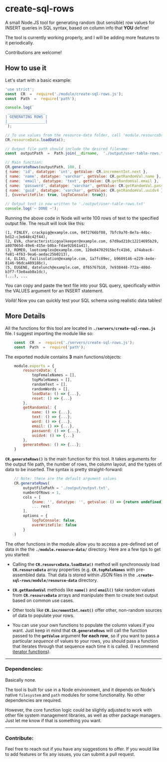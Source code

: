 # create-sql-rows
A small Node.JS tool for generating random (but sensible) row values for INSERT queries in SQL syntax, based on column info that **YOU** define!

The tool is currently working properly, and I will be adding more features to it periodically.

Contributions are welcome!

## How to use it

Let's start with a basic example:
```js
'use strict';
const  CR  =  require('./module/create-sql-rows.js');
const  Path  =  require('path');

console.log(`
 _________________
| GENERATING ROWS |
|_________________|
`);

// To use values from the resource-data folder, call 'module.resourceData.loadData()'.
CR.resourceData.loadData();

// Output file path should include the desired filename:
const  outputPath  =  Path.join(__dirname,  './output/user-table-rows.txt');

// Main function:
CR.generateRows(outputPath, 100, [
{ name: 'id', datatype: 'int', getValue: CR.incrementInt.next },
{ name: 'name', datatype: 'varchar', getValue: CR.getRandomVal.name },
{ name: 'email', datatype: 'text', getValue: CR.getRandomVal.email },
{ name: 'password', datatype: 'varchar', getValue: CR.getRandomVal.password },
{ name: 'guid', datatype: 'varchar', getValue: CR.getRandomVal.uuidv4 },
], {overwriteFile: true, logToConsole: true});

// Output text is now written to './output/user-table-rows.txt'
console.log('~ DONE ~');
```
Running the above code in Node will write 100 rows of text to the specified output file. The result will look like this:
```
(1, FINLEY, crackpig@example.com, 04f2766bf08, 7bfc9a70-8e7a-44bc-bd12-c3e648c42f44),
(2, EVA, characteristicgoalkeeper@example.com, 67d9ad210c12214695b29, a807065d-49e6-415e-b0ba-fdae92b61a41),
(3, ROMEO, lootcomplex@example.com, 128e84702915bcfc41b6, a74abac6-fe81-4f63-9ea6-aedac25b0213),
(4, ELIAS, failisolation@example.com, 1a7fc89ec, b9609146-e229-4e4e-8146-96dca409186c),
(5, EUGENE, datelunch@example.com, 8f65767b10, 7e938448-772a-480d-b3f7-f3e0aab0a1dc),
(...), ...
```
You can copy and paste the text file into your SQL query, specifically within the VALUES argument for an INSERT statement.

*Voilà!* Now you can quickly test your SQL schema using realistic data tables!


## More Details

All the functions for this tool are located in  **`./servers/create-sql-rows.js`** file. I suggest importing the module like so:
```js
	const  CR  =  require('./servers/create-sql-rows.js');
	const  Path  =  require('path');
```

The exported module contains **3** main functions/objects:
```js
	module.exports = {
		resourceData: {
			topFemaleNames = [],
			topMaleNames = [],
			randomText = [],
			randomWords = [],
			loadData: () => {...},
			reset: () => {...}
		},
		getRandomVal: {
			name: () => {...},
			text: () => {...},
			word: () => {...},
			email: () => {...},
			password: () => {...},
			uuidv4: () => {...}
		},
		generateRows: () => {...};
	}
```
**`CR.generateRows()`** is the main function for this tool. It takes arguments for the output file path, the number of rows, the column layout, and the types of data to be inserted. The syntax is pretty straight-forward:
```js
	// Note: these are the default argument values
	CR.generateRows(
		outputFilePath = './output/output.txt',
		numberOfRows = 1,
		cols = [
			{name: '', datatype: '', getvalue: () => {return undefined}, staticValue: undefined},
			... rest
		],
		options = {
			logToConsole: false,
			overWriteFile: false
		}
	)
```
The other functions in the module allow you to access a pre-defined set of data in the the **`./module.resource-data/`** directory. Here are a few tips to get you started:

* Calling the **`CR.resourceData.loadData()`** method will synchronously load  **`CR.resourceData`** array properties (e.g. **`CR.topMaleNames`** with pre-assembled data. That data is stored within JSON files in the **`.create-sql-rows/module/resource-data`** directory.

* **`CR.getRandomVal`** methods like **`name()`** and **`email()`** take random values from **`CR.resourceData`** arrays and manipulate them to create text output based on common use cases.

* Other tools like **`CR.incrementInt.next()`** offer other, non-random sources of data to populate your rows.

* You can use your own functions to populate the column values if you want. Just keep in mind that **`CR.generateRows`** will call the function passed to the **`getValue`** argument **for each row**, so if you want to pass a particular *sequence* of values to your rows, you should pass a function that iterates through that sequence each time it is called. (I recommend [iterator functions](https://developer.mozilla.org/en-US/docs/Web/JavaScript/Guide/Iterators_and_Generators)).

---
### Dependencies:

Basically none.

The tool is built for use in a Node environment, and it depends on Node's native `filesystem` and `path` modules for some functionality. No other dependencies are required.

However, the core function logic could be slightly adjusted to work with other file system management libraries, as well as other package managers. Just let me know if that is something you want.

---

### Contribute:

Feel free to reach out if you have any suggestions to offer. If you would like to add features or fix any issues, you can submit a pull request.